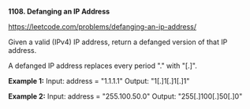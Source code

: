 **1108. Defanging an IP Address**

https://leetcode.com/problems/defanging-an-ip-address/

Given a valid (IPv4) IP address, return a defanged version of that IP address.

A defanged IP address replaces every period "." with "[.]".

**Example 1:**
Input: address = "1.1.1.1"
Output: "1[.]1[.]1[.]1"

**Example 2:**
Input: address = "255.100.50.0"
Output: "255[.]100[.]50[.]0"
